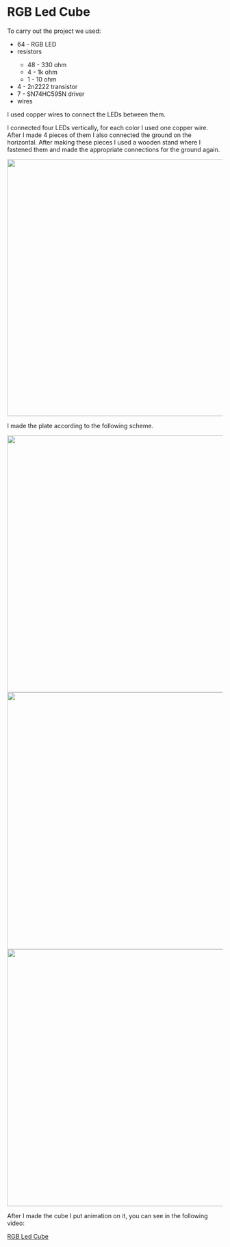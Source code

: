 
<h1>RGB Led Cube </h1>


<p>To carry out the project we used:</p>
<ul>
<li>64 - RGB LED</li>
<li>resistors</li>
  <ul>
    <li>48 - 330 ohm</li>
    <li>4 - 1k ohm</li>
    <li>1 - 10 ohm</li>
  </ul>
<li>4 - 2n2222 transistor</li>
  <li>7 - SN74HC595N driver</li>
  <li>wires</li>
</ul>

<p>I used copper wires to connect the LEDs between them.</p>

<p>
I connected four LEDs vertically, for each color I used one copper wire. After I made 4 pieces of them I also connected the ground on the horizontal.
After making these pieces I used a wooden stand where I fastened them and made the appropriate connections for the ground again.</p>

<p><img src = "https://user-images.githubusercontent.com/50883586/75286373-1e13ca80-5821-11ea-8864-32ba20c5d536.jpg"height="600" width=600" ></p>

<p>I made the plate according to the following scheme.</p>
<img src = "https://user-images.githubusercontent.com/50883586/75287722-8fed1380-5823-11ea-93d2-0031d5c4f048.png" height = "600" 
width = " 600 ">
<img src = "https://user-images.githubusercontent.com/50883586/75287975-0be75b80-5824-11ea-908c-74ea8c119943.jpg" height = " 600 "
width = " 600 ">
<img src = "https://user-images.githubusercontent.com/50883586/75287991-16095a00-5824-11ea-94be-1688311b02ee.jpg" height = " 600 "  width = " 600 " >

<p>After I made the cube I put animation on it, you can see in the following video:</p>

<a href="https://www.youtube.com/watch?v=CVO2vXhZiqU">RGB Led Cube </a>



